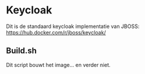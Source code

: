 Keycloak
=====

Dit is de standaard keycloak implementatie van JBOSS: https://hub.docker.com/r/jboss/keycloak/


Build.sh
--------

Dit script bouwt het image... en verder niet.

